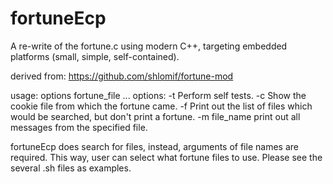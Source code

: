 # fortuneEcp
A re-write of the fortune.c using modern C++, targeting embedded platforms (small, simple, self-contained).

derived from: https://github.com/shlomif/fortune-mod

usage: options fortune_file ...
options:
        -t      Perform self tests.
        -c      Show the cookie file from which the fortune came.
        -f      Print out the list of files which would be searched, but don't print a fortune.
        -m file_name    print out all messages from the specified file.

fortuneEcp does search for files, instead, arguments of file names are required. This way, user can select what fortune files to use. Please see the several .sh files as examples.
